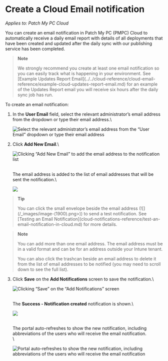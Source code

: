 # Create a Cloud Email notification

_Applies to: Patch My PC Cloud_

You can create an email notification in Patch My PC (PMPC) Cloud to automatically receive a daily email report with details of all deployments that have been created and updated after the daily sync with our publishing service has been completed.

> **Note**
>
> We strongly recommend you create at least one email notification so you can easily track what is happening in your environment. See \[Example Updates Report Email]\(../../cloud-reference/cloud-email-reference/example-cloud-updates-report-email.md) for an example of the Updates Report email you will receive six hours after the daily sync job has run.

To create an email notification:

1.  In the **User Email** field, select the relevant administrator’s email address from the dropdown or type their email address.\\

    ![Select the relevant administrator’s email address from the “User Email” dropdown or type their email address](../../../.gitbook/assets/image-\(1917\).png)
2.  Click **Add New Email**.\\

    ![Clicking “Add New Email” to add the email address to the notification list](../../../.gitbook/assets/image-\(1918\).png)

    \
    The email address is added to the list of email addresses that will be sent the notification.\\

    ![](../../../.gitbook/assets/image-\(1916\).png)

> **Tip**
>
> You can click the small envelope beside the email address (!\[]\(/\_images/image-(1900).png>)) to send a test notification. See \[Testing an Email Notification]\(cloud-notifications-reference/test-an-email-notification-in-cloud.md) for more details.

> **Note**
>
> You can add more than one email address. The email address must be in a valid format and can be for an address outside your Intune tenant.
>
> You can also click the trashcan beside an email address to delete it from the list of email addresses to be notified (you may need to scroll down to see the full list).

3.  Click **Save** on the **Add Notifications** screen to save the notification.\\

    ![Clicking “Save” on the “Add Notifications” screen](../../../.gitbook/assets/image-\(1919\).png)

    \
    The **Success - Notification created** notification is shown.\\

    ![](../../../.gitbook/assets/image-\(1920\).png)

    \
    The portal auto-refreshes to show the new notification, including abbreviations of the users who will receive the email notification.\
    \\

    ![Portal auto-refreshes to show the new notification, including abbreviations of the users who will receive the email notification](../../../.gitbook/assets/image-\(1921\).png)
